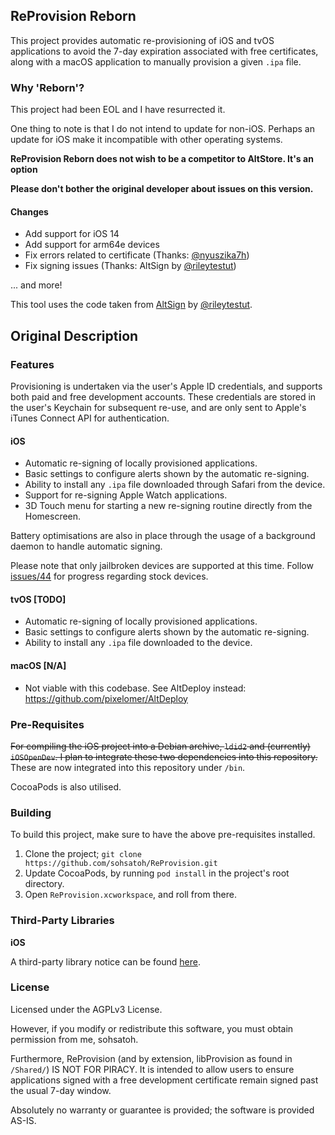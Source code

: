 ## ReProvision Reborn

This project provides automatic re-provisioning of iOS and tvOS applications to avoid the 7-day expiration associated with free certificates, along with a macOS application to manually provision a given `.ipa` file.

### Why 'Reborn'?

This project had been EOL and I have resurrected it.

One thing to note is that I do not intend to update for non-iOS. Perhaps an update for iOS make it incompatible with other operating systems.

**ReProvision Reborn does not wish to be a competitor to AltStore. It's an option**

**Please don't bother the original developer about issues on this version.**

#### Changes

- Add support for iOS 14
- Add support for arm64e devices
- Fix errors related to certificate (Thanks: [@nyuszika7h](https://github.com/nyuszika7h))
- Fix signing issues (Thanks: AltSign by [@rileytestut](https://github.com/rileytestut/))

... and more!

This tool uses the code taken from [AltSign](https://github.com/rileytestut/AltSign) by [@rileytestut](https://github.com/rileytestut/).

## Original Description

### Features

Provisioning is undertaken via the user's Apple ID credentials, and supports both paid and free development accounts. These credentials are stored in the user's Keychain for subsequent re-use, and are only sent to Apple's iTunes Connect API for authentication.

#### iOS

- Automatic re-signing of locally provisioned applications.
- Basic settings to configure alerts shown by the automatic re-signing.
- Ability to install any `.ipa` file downloaded through Safari from the device.
- Support for re-signing Apple Watch applications.
- 3D Touch menu for starting a new re-signing routine directly from the Homescreen.

Battery optimisations are also in place through the usage of a background daemon to handle automatic signing.

Please note that only jailbroken devices are supported at this time. Follow [issues/44](https://github.com/Matchstic/ReProvision/issues/44) for progress regarding stock devices.

#### tvOS [TODO]

- Automatic re-signing of locally provisioned applications.
- Basic settings to configure alerts shown by the automatic re-signing.
- Ability to install any `.ipa` file downloaded to the device.

#### macOS [N/A]

- Not viable with this codebase. See AltDeploy instead: https://github.com/pixelomer/AltDeploy

### Pre-Requisites

~~For compiling the iOS project into a Debian archive, `ldid2` and (currently) `iOSOpenDev`. I plan to integrate these two dependencies into this repository.~~ These are now integrated into this repository under `/bin`.

CocoaPods is also utilised.

### Building

To build this project, make sure to have the above pre-requisites installed.

1. Clone the project; `git clone https://github.com/sohsatoh/ReProvision.git`
2. Update CocoaPods, by running `pod install` in the project's root directory.
3. Open `ReProvision.xcworkspace`, and roll from there.

### Third-Party Libraries

**iOS**

A third-party library notice can be found [here](https://raw.githubusercontent.com/sohsatoh/ReProvision/master/iOS/HTML/openSourceLicenses.html).

### License

Licensed under the AGPLv3 License.

However, if you modify or redistribute this software, you must obtain permission from me, sohsatoh.

Furthermore, ReProvision (and by extension, libProvision as found in `/Shared/`) IS NOT FOR PIRACY. It is intended to allow users to ensure applications signed with a free development certificate remain signed past the usual 7-day window.

Absolutely no warranty or guarantee is provided; the software is provided AS-IS.
